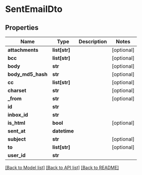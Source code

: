 # SentEmailDto

## Properties
Name | Type | Description | Notes
------------ | ------------- | ------------- | -------------
**attachments** | **list[str]** |  | [optional] 
**bcc** | **list[str]** |  | [optional] 
**body** | **str** |  | [optional] 
**body_md5_hash** | **str** |  | [optional] 
**cc** | **list[str]** |  | [optional] 
**charset** | **str** |  | [optional] 
**_from** | **str** |  | [optional] 
**id** | **str** |  | 
**inbox_id** | **str** |  | 
**is_html** | **bool** |  | [optional] 
**sent_at** | **datetime** |  | 
**subject** | **str** |  | [optional] 
**to** | **list[str]** |  | [optional] 
**user_id** | **str** |  | 

[[Back to Model list]](../README.md#documentation-for-models) [[Back to API list]](../README.md#documentation-for-api-endpoints) [[Back to README]](../README.md)


